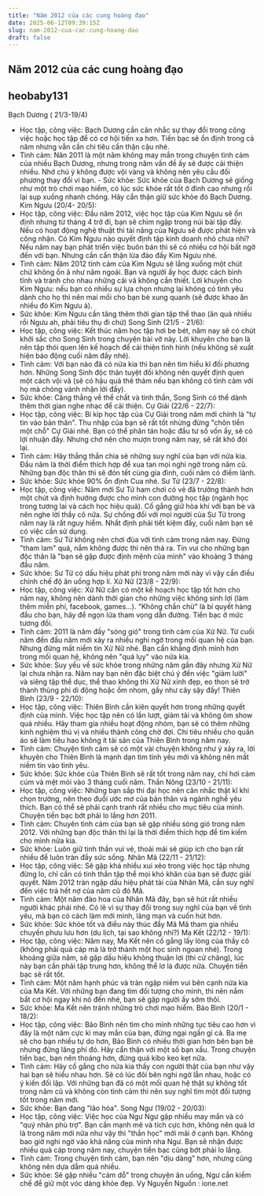 ```yaml
---
title: "Năm 2012 của các cung hoàng đạo"
date: 2025-06-12T09:39:15Z
slug: nam-2012-cua-cac-cung-hoang-dao
draft: false
---
```


## Năm 2012 của các cung hoàng đạo

## heobaby131

Bạch Dương ( 21/3-19/4)
- Học tập, công việc: Bạch Dương cần cân nhắc sự thay đổi trong công việc hoặc học tập để có cơ hội tiến xa hơn. Tiền bạc sẽ ổn định trong cả năm nhưng vẫn cần chi tiêu cẩn thận cậu nhé.
- Tình cảm: Năn 2011 là một năm không may mắn trong chuyện tình cảm của nhiều Bạch Dương, nhưng trong năm vấn đề ấy sẽ được cải thiện nhiều. Nhớ chú ý không được vội vàng và không nên yêu cầu đối phương thay đổi vì bạn.
​- Sức khỏe: Sức khỏe của Bạch Dương sẽ giống như một trò chơi mạo hiểm, có lúc sức khỏe rất tốt ở đỉnh cao nhưng rồi lại sụp xuống nhanh chóng. Hãy cẩn thận giữ sức khỏe đó Bạch Dương.
Kim Ngưu (20/4- 20/5):
- Học tập, công việc: Đầu năm 2012, việc học tập của Kim Ngưu sẽ ổn định nhưng từ tháng 4 trở đi, bạn sẽ chìm ngập trong núi bài tập đấy. Nếu có hoạt động nghệ thuật thì tài năng của Ngưu sẽ được phát hiện và công nhận. Có Kim Ngưu nào quyết định tập kinh doanh nhỏ chưa nhỉ? Nếu năm nay bạn phát triển việc buôn bán thì sẽ có nhiều cơ hội bất ngờ đến với bạn. Nhưng cần cẩn thận lừa đảo đấy Kim Ngưu nhé.
- Tình cảm: Năm 2012 tình cảm của Kim Ngưu sẽ lắng xuống một chút chứ không ồn ã như năm ngoái. Bạn và người ấy học được cách bình tĩnh và tránh cho nhau những cãi vã không cần thiết. Lời khuyên cho Kim Ngưu: nếu bạn có nhiều sự lựa chọn nhưng lại không có tình yêu dành cho họ thì nên mai mối cho bạn bè xung quanh (sẽ được khao ăn nhiều đó Kim Ngưu à).
- Sức khỏe: Kim Ngưu cần tăng thêm thời gian tập thể thao (ăn quá nhiều rồi Ngưu ah, phải tiêu thụ đi chứ)
Song Sinh (21/5 - 21/6):
- Học tập, công việc: Kết thúc năm học tập hơi be bét, năm nay sẽ có chút khởi sắc cho Song Sinh trong chuyện bài vở này. Lời khuyên cho bạn là nên tập thói quen lên kế hoạch để cải thiện tình hình (nếu không sẽ xuất hiện báo động cuối năm đấy nhé).
- Tình cảm: Với bạn nào đã có nửa kia thì bạn nên tìm hiểu kĩ đối phương hơn. Những Song Sinh độc thân tuyệt đối không nên quyết định quen một cách vội vã (sẽ có hậu quả thê thảm nếu bạn không có tình cảm với họ mà chóng vánh nhận lời đấy).
- Sức khỏe: Căng thẳng về thể chất và tinh thần, Song Sinh có thể dành thêm thời gian nghe nhạc để cải thiện.
Cự Giải (22/6 - 22/7):
- Học tập, công việc: Bí kíp học tập của Cự Giải trong năm mới chính là "tự tin vào bản thân". Thu nhập của bạn sẽ rất tốt nhừng đừng "chôn tiền một chỗ" Cự Giải nhé. Bạn có thể phân tán hoặc đầu tư số vốn ấy, sẽ có lợi nhuận đấy. Nhưng chớ nên cho mượn trong năm nay, sẽ rất khó đòi lại.
- Tình cảm: Hãy thẳng thắn chia sẻ những suy nghĩ của bạn với nửa kia. Đầu năm là thời điểm thích hợp để xua tan mọi nghi ngờ trong năm cũ. Những bạn độc thân thì sẽ đón tết cùng gia đình, cuối năm có điềm lành.
- Sức khỏe: Sức khỏe 90% ổn định Cua nhé.
​Sư Tử (23/7 - 22/8):
- Học tập, công việc: Năm mới Sư Tử ham chơi có vẻ đã trưởng thành hơn một chút và định hướng được cho mình con đường học tập (ngành học trong tương lai và cách học hiệu quả). Cố gắng giữ hòa khí với bạn bè và nên nghe lời thầy cô nữa. Sự chống đối với mọi người của Sư Tử trong năm nay là rất nguy hiểm. Nhất định phải tiết kiệm đấy, cuối năm bạn sẽ có việc cần sử dụng.
- Tình cảm: Sư Tử không nên chơi đùa với tình cảm trong năm nay. Đừng "tham lam" quá, nắm không được thì nên thả ra. Tin vui cho những bạn độc thân là "bạn sẽ gặp được định mệnh của mình" vào khoảng 3 tháng đầu năm.
- Sức khỏe: Sư Tử có dấu hiệu phát phì trong năm mới này vì vậy cần điều chỉnh chế độ ăn uống hợp lí.
Xử Nữ (23/8 - 22/9):
- Học tập, công việc: Xử Nữ cần có một kế hoạch học tập tốt hơn cho năm nay, không nên dành thời gian cho những việc không sinh lợi (làm thêm miễn phí, facebook, games…). "Không chần chừ" là bí quyết hàng đầu cho bạn, hãy để ngọn lửa tham vọng dẫn đường. Tiền bạc ở mức tương đối.
- Tình cảm: 2011 là năm đầy "sóng gió" trong tình cảm của Xử Nữ. Từ cuối năm đến đầu năm mới xảy ra nhiều nghi ngờ trong mối quan hệ của bạn. Nhưng đừng mất niềm tin Xử Nữ nhé. Bạn cần khẳng định mình hơn trong mối quan hệ, không nên "quá lụy" vào nửa kia.
- Sức khỏe: Suy yếu về sức khỏe trong những năm gần đây nhưng Xử Nữ lại chưa nhận ra. Năm nay bạn nên đặc biệt chú ý đến việc "giảm lười" và siêng tập thể dục, thể thao không thì Xử Nữ xinh đẹp, eo thon sẽ trở thành thùng phi di động hoặc ốm nhom, gầy như cây sậy đấy!
Thiên Bình (23/9 - 22/10):
- Học tập, công việc: Thiên Bình cần kiên quyết hơn trong những quyết định của mình. Việc học tập nên có lần lượt, giảm tải và không ôm show quá nhiều. Hãy tham gia nhiều hoạt động nhóm, bạn sẽ có thêm những kinh nghiệm thú vị và nhiều thành công chờ đợi. Chi tiêu nhiều cho quần áo sẽ làm tiêu hao không ít tài sản của Thiên Bình trong năm nay.
- Tình cảm: Chuyện tình cảm sẽ có một vài chuyện không như ý xảy ra, lời khuyên cho Thiên Bình là mạnh dạn tìm tình yêu mới và không nên mất niềm tin vào tình yêu.
- Sức khỏe: Sức khỏe của Thiên Bình sẽ rất tốt trong năm nay, chỉ hơi cảm cúm và mệt mỏi vào 3 tháng cuối năm.
​Thần Nông (23/10 - 21/11):
- Học tập, công việc: Những bạn sắp thi đại học nên cân nhắc thật kĩ khi chọn trường, nên theo đuổi ước mơ của bản thân và ngành nghề yêu thích. Bạn có thể sẽ phải cạnh tranh rất nhiều cho mục tiêu của mình. Chuyện tiền bạc bớt phải lo lắng hơn 2011.
- Tình cảm: Chuyên tình cảm của bạn sẽ gặp nhiều sóng gió trong năm 2012. Với những bạn độc thân thì lại là thời điểm thích hợp để tìm kiếm cho mình nửa kia.
- Sức khỏe: Luôn giữ tinh thần vui vẻ, thoải mái sẽ giúp ích cho bạn rất nhiều để luôn tràn đầy sức sống.
Nhân Mã (22/11 - 21/12):
- Học tập, công việc: Sẽ gặp khá nhiều xui xẻo trong việc học tập nhưng đừng lo, chỉ cần có tinh thần tập thể mọi khó khăn của bạn sẽ được giải quyết. Năm 2012 tràn ngập dấu hiệu phát tài của Nhân Mã, cần suy nghĩ đến việc trả hết nợ của năm cũ đó Mã.
- Tình cảm: Một năm đào hoa của Nhân Mã đây, bạn sẽ hút rất nhiều người khác phái nhé. Có lẽ vì sự thay đổi trong suy nghĩ của bạn về tình yêu, mà bạn có cách làm mới mình, lãng mạn và cuốn hút hơn.
- Sức khỏe: Sức khỏe tốt và điều này thúc đẩy Mã Mã tham gia nhiều chuyến phưu lưu hơn (du lịch, tại sao không nhỉ?)
Ma Kết (22/12 - 19/1):
- Học tập, công việc: Năm nay, Ma Kết nên cố gắng lấy lòng của thầy cô (không phải quà cáp mà là trở thành một học sinh ngoan nhé). Trong khoảng giữa năm, sẽ gặp dấu hiệu không thuận lợi (thi cử chăng), lúc này bạn cần phải tập trung hơn, không thể lơ là được nữa. Chuyện tiền bạc sẽ rất tốt.
- Tình cảm: Một năm hạnh phúc và tràn ngập niềm vui bên cạnh nửa kia của Ma Kết. Với những bạn đang tìm đối tượng cho mình, thì nên nắm bắt cơ hội ngay khi nó đến nhé, bạn sẽ gặp người ấy sớm thôi.
- Sức khỏe: Ma Kết nên tránh những trò chơi mạo hiểm.
Bảo Bình (20/1 - 18/2):
- Học tập, công việc: Bảo Bình nên tìm cho mình những tục tiêu cao hơn vì đây là một năm cực kì may mắn của bạn, đừng ngại ngần gì cả. Ba mẹ sẽ cho bạn nhiều tự do hơn, Bảo Bình có nhiều thời gian hơn bên bạn bè nhưng đừng lãng phí đó. Hãy cẩn thận với một số bạn xấu. Trong chuyện tiền bạc, bạn nên thoáng hơn, đừng quá kibo keo kẹt nữa.
- Tình cảm: Hãy cố gắng cho nửa kia thấy con người thật của bạn như vậy hai bạn sẽ hiểu nhau hơn. Sẽ có lúc đôi bên nghi ngờ lẫn nhau, hoặc có ý kiến đối lập. Với những bạn đã có một mối quan hệ thật sự không tốt trong năm cũ và không còn tình cảm thì nên suy nghĩ tìm một đối tượng tốt trong năm mới.
- Sức khỏe: Bạn đang "lão hóa".
Song Ngư (19/02 - 20/03):
- Học tập, công việc: Việc học của Ngư Ngư gặp nhiều may mắn và có "quý nhân phù trợ". Bạn cần mạnh mẽ và tích cực hơn, không nên quá lơ là trong năm mới nữa như vậy thì "thần học" mới mãi ở cạnh bạn. Không bao giờ nghi ngờ vào khả năng của mình nha Ngư. Bạn sẽ nhận được nhiều quà cáp trong năm nay, chuyện tiền bạc cũng bớt phải lo lắng.
- Tình cảm: Trong chuyện tình cảm, bạn nên "dịu dàng" hơn, nhưng cũng không nên dựa dẫm quá nhiều.
- Sức khỏe: Sẽ gặp nhiều "cám dỗ" trong chuyện ăn uống, Ngư cần kiềm chế để giữ một vóc dáng khỏe đẹp.
Vy Nguyễn
Nguồn : ione.net ​​
